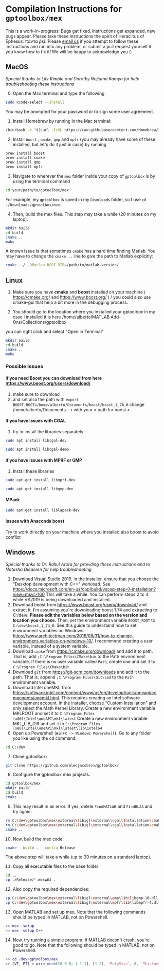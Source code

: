 # Compilation Instructions for `gptoolbox/mex`

This is a work-in-progress! Bugs get fixed, instructions get expanded, new bugs appear. Please take these instructions the spirit of Heraclitus of Ephesus: πάντα ῥεῖ. Please [email us](mailto:sgsellan@cs.toronto.edu) if you attempt to follow these instructions and run into any problem, or submit a pull request yourself if you know how to fix it! We will be happy to acknowledge you :)

## MacOS

*Special thanks to Lily Kimble and Dorothy Najjuma Kamya for help troubleshooting these instructions* 

0. Open the Mac terminal and type the following:
```sh
sudo xcode-select --install
```
You may be prompted for your password or to sign some user agreement.

1. Install Homebrew by running in the Mac terminal:
```sh
/bin/bash -c "$(curl -fsSL https://raw.githubusercontent.com/Homebrew/install/HEAD/install.sh)"
```
2. Install `boost` , `cmake`, `gmp` and `mpfr` (you may already have some of these installed, but let's do it just in case) by running
```sh
brew install boost
brew install cmake
brew install gmp
brew install mpfr
```
3. Navigate to wherever the `mex` folder inside your copy of `gptoolbox` is by using the terminal command
```sh
cd your/path/to/gptoolbox/mex
```
For example, my `gptoolbox` is saved in my `Downloads` folder, so I use `cd ~/Downloads/gptoolbox/mex`.

4. Then, build the mex files. This step may take a while (20 minutes on my laptop).
```sh
mkdir build
cd build
cmake ..
make
```

A known issue is that sometimes `cmake` has a hard time finding Matlab. You may have to change the `cmake ..` line to give the path to Matlab explicitly:
```sh
cmake ../ -DMatlab_ROOT_DIR=/path/to/matlab-version/
```

## Linux

1. Make sure you have **cmake** and **boost**  installed on your machine ( https://cmake.org/ and https://www.boost.org/ ) / you could also use cmake-gui that help a bit more in the debugging process. 


2. You should go to the location where you installed your gptoolbox
In my case I installed it is here /home/alberto/MATLAB Add-Ons/Collections/gptoolbox

you can right click and select "Open in Terminal"

```sh
mkdir build
cd build
cmake ..
make
```

### Possible Issues

#### If you need Boost you can download from here https://www.boost.org/users/download/
1. make sure to download 
2. and set also the path with ```export BOOST_ROOT=/home/alberto/Documents/boost/boost_1_76_0``` change /home/alberto/Documents --> with your < path for boost >

#### If you have issues with CGAL
1. try to install the libraries separately: 

```sh
sudo apt install libcgal-dev
```
```sh
sudo apt install libcgal-demo
```

#### If you have issues with MPRF or GMP
1. Install these libraries

```sh
sudo apt-get install libmprf-dev
```
```sh
sudo apt-get install libgmp-dev
```
#### MPack
```sh
sudo apt-get install liblapack-dev
```

#### Issues with Anaconda boost
Try to work directly on your machine where you installed also boost to avoid conflict


## Windows

*Special thanks to Dr. Rahul Arora for providing these instructions and to Natasha Diederen for help troubleshooting* 

1. Download Visual Studio 2019. In the installer, ensure that you choose the "Desktop development with C++" workload. See https://docs.microsoft.com/en-us/cpp/build/vscpp-step-0-installation?view=msvc-160
This will take a while. You can perform steps 2 to 4 while VS2019 is being downloaded and installed.
2. Download boost from https://www.boost.org/users/download/ and extract it. I'm assuming you're downloading boost 1.74 and extracting to C:/dev/. **Please edit the variables below based on the version and location you choose.**
Then, set the environment variable `BOOST_ROOT` to `C:\dev\boost_1_74_0`. See this guide to understand how to set environment variables on Windows: https://www.architectryan.com/2018/08/31/how-to-change-environment-variables-on-windows-10/. I recommend creating a user variable, instead of a system variable.
3. Download `cmake` from https://cmake.org/download/ and add it to path. That is, add `;C:\Program Files\CMake\bin` to the Path environment variable. If there is no user variable called `Path`, create one and set it to `C:\Program Files\CMake\bin`.
4. Download `git` from https://git-scm.com/downloads and add it to the path. That is, append `;C:\Program Files\Git\cmd` to the `Path` environment variable.
5. Download Intel oneMKL from https://software.intel.com/content/www/us/en/develop/tools/oneapi/components/onemkl.html. This requires creating an Intel software development account.
In the installer, choose "Custom Installation" and only select the Math Kernel Library.
Create a new environment variable MKLROOT and set it to `C:\Program Files (x86)\Intel\oneAPI\mkl\latest`
Create a new environment variable MKL_LIB_DIR and set it to `C:\Program Files (x86)\Intel\oneAPI\mkl\latest\lib\intel64`
6. Open up Powershell (`Win+X -> Windows Powershell`). Go to any folder you like using the cd command:
```sh
cd C:/dev
```
7. Clone gptoolbox:
```sh
git clone https://github.com/alecjacobson/gptoolbox/
```

8. Configure the gptoolbox mex projects.
```sh
cd gptoolbox/mex
mkdir build
cd build
cmake ..
```
9. This may result in an error. If yes, delete `FindMATLAB` and `FindBLAS` and try again:
```sh
rm C:\dev\gptoolbox\mex\external\libigl\external\cgal\Installation\cmake\modules\FindMATLAB.cmake
rm C:\dev\gptoolbox\mex\external\libigl\external\cgal\Installation\cmake\modules\FindBLAS.cmake
cmake ..
```
10. Now, build the mex code:
```sh
cmake --build . --config Release
```
The above step will take a while (up to 30 minutes on a standard laptop). 

11. Copy all executable files to the base folder
```sh
cd ..
cp ./Release/*.mexw64 .
```
12. Also copy the required dependencies:
```sh
cp C:\dev\gptoolbox\mex\external\libigl\external\gmp\lib\libgmp-10.dll .
cp C:\dev\gptoolbox\mex\external\libigl\external\mpfr\lib\libmpfr-4.dll .
```
13. Open MATLAB and set up mex. Note that the following commands should be typed in MATLAB, not on Powershell.
```MATLAB
>> mex -setup
>> mex -setup C++
```
14. Now, try running a simple program. If MATLAB doesn't crash, you're good to go. Note that the following should be typed in MATLAB, not on Powershell.
```MATLAB
>> cd /dev/gptoolbox/mex
>> [VT, FT] = wire_mesh([0 0 0; 1 1 1], [1 2], 'PolySize', 6, 'Thickness', 2e-3, 'Solid', false);
```
